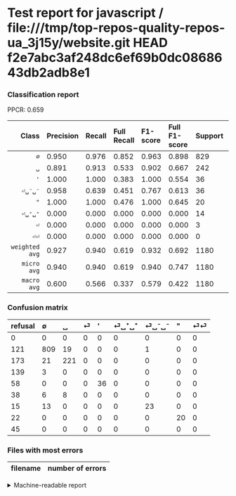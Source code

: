 # Test report for javascript / file:///tmp/top-repos-quality-repos-ua_3j15y/website.git HEAD f2e7abc3af248dc6ef69b0dc0868643db2adb8e1

### Classification report

PPCR: 0.659

| Class | Precision | Recall | Full Recall | F1-score | Full F1-score | Support | Full Support | PPCR |
|------:|:----------|:-------|:------------|:---------|:---------|:--------|:-------------|:-----|
| `∅` | 0.950| 0.976| 0.852| 0.963| 0.898| 829| 950| 0.873 |
| `␣` | 0.891| 0.913| 0.533| 0.902| 0.667| 242| 415| 0.583 |
| `'` | 1.000| 1.000| 0.383| 1.000| 0.554| 36| 94| 0.383 |
| `⏎␣⁻␣⁻` | 0.958| 0.639| 0.451| 0.767| 0.613| 36| 51| 0.706 |
| `"` | 1.000| 1.000| 0.476| 1.000| 0.645| 20| 42| 0.476 |
| `⏎␣⁺␣⁺` | 0.000| 0.000| 0.000| 0.000| 0.000| 14| 52| 0.269 |
| `⏎` | 0.000| 0.000| 0.000| 0.000| 0.000| 3| 142| 0.021 |
| `⏎⏎` | 0.000| 0.000| 0.000| 0.000| 0.000| 0| 45| 0.000 |
| `weighted avg` | 0.927| 0.940| 0.619| 0.932| 0.692| 1180| 1791| 0.659 |
| `micro avg` | 0.940| 0.940| 0.619| 0.940| 0.747| 1180| 1791| 0.659 |
| `macro avg` | 0.600| 0.566| 0.337| 0.579| 0.422| 1180| 1791| 0.659 |

### Confusion matrix

|refusal|  ∅| ␣| ⏎| '| ⏎␣⁺␣⁺| ⏎␣⁻␣⁻| "| ⏎⏎| 
|:---|:---|:---|:---|:---|:---|:---|:---|:---|
|0 |0 |0 |0 |0 |0 |0 |0 |0 |
|121 |809 |19 |0 |0 |0 |1 |0 |0 |
|173 |21 |221 |0 |0 |0 |0 |0 |0 |
|139 |3 |0 |0 |0 |0 |0 |0 |0 |
|58 |0 |0 |0 |36 |0 |0 |0 |0 |
|38 |6 |8 |0 |0 |0 |0 |0 |0 |
|15 |13 |0 |0 |0 |0 |23 |0 |0 |
|22 |0 |0 |0 |0 |0 |0 |20 |0 |
|45 |0 |0 |0 |0 |0 |0 |0 |0 |

### Files with most errors

| filename | number of errors|
|:----:|:-----|

<details>
    <summary>Machine-readable report</summary>
```json
{
  "cl_report": {"\"": {"f1-score": 1.0, "precision": 1.0, "recall": 1.0, "support": 20}, "\u0027": {"f1-score": 1.0, "precision": 1.0, "recall": 1.0, "support": 36}, "macro avg": {"f1-score": 0.5789037238928885, "precision": 0.5998741102529154, "recall": 0.5659983221290656, "support": 1180}, "micro avg": {"f1-score": 0.9398305084745763, "precision": 0.9398305084745763, "recall": 0.9398305084745763, "support": 1180}, "weighted avg": {"f1-score": 0.932054975429912, "precision": 0.9265373084139976, "recall": 0.9398305084745763, "support": 1180}, "\u2205": {"f1-score": 0.9625223081499108, "precision": 0.9495305164319249, "recall": 0.9758745476477684, "support": 829}, "\u23ce": {"f1-score": 0.0, "precision": 0.0, "recall": 0.0, "support": 3}, "\u23ce\u23ce": {"f1-score": 0.0, "precision": 0.0, "recall": 0.0, "support": 0}, "\u23ce\u2423\u207a\u2423\u207a": {"f1-score": 0.0, "precision": 0.0, "recall": 0.0, "support": 14}, "\u23ce\u2423\u207b\u2423\u207b": {"f1-score": 0.7666666666666666, "precision": 0.9583333333333334, "recall": 0.6388888888888888, "support": 36}, "\u2423": {"f1-score": 0.9020408163265307, "precision": 0.8911290322580645, "recall": 0.9132231404958677, "support": 242}},
  "cl_report_full": {"\"": {"f1-score": 0.6451612903225806, "precision": 1.0, "recall": 0.47619047619047616, "support": 42}, "\u0027": {"f1-score": 0.5538461538461539, "precision": 1.0, "recall": 0.3829787234042553, "support": 94}, "macro avg": {"f1-score": 0.42211233451665225, "precision": 0.5998741102529154, "recall": 0.3367823324502429, "support": 1791}, "micro avg": {"f1-score": 0.7465499831706496, "precision": 0.9398305084745763, "recall": 0.6192071468453378, "support": 1791}, "weighted avg": {"f1-score": 0.6924073979274223, "precision": 0.8133710435496513, "recall": 0.6192071468453378, "support": 1791}, "\u2205": {"f1-score": 0.897891231964484, "precision": 0.9495305164319249, "recall": 0.8515789473684211, "support": 950}, "\u23ce": {"f1-score": 0.0, "precision": 0.0, "recall": 0.0, "support": 142}, "\u23ce\u23ce": {"f1-score": 0.0, "precision": 0.0, "recall": 0.0, "support": 45}, "\u23ce\u2423\u207a\u2423\u207a": {"f1-score": 0.0, "precision": 0.0, "recall": 0.0, "support": 52}, "\u23ce\u2423\u207b\u2423\u207b": {"f1-score": 0.6133333333333333, "precision": 0.9583333333333334, "recall": 0.45098039215686275, "support": 51}, "\u2423": {"f1-score": 0.6666666666666666, "precision": 0.8911290322580645, "recall": 0.5325301204819277, "support": 415}},
  "ppcr": 0.6588498045784478
}
```
</details>
